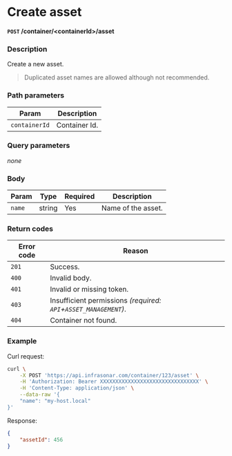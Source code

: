 # Create asset
**`POST` /container/<containerId\>/asset**

### Description
Create a new asset.

> Duplicated asset names are allowed although not recommended.

### Path parameters
Param               | Description
--------------------|-------------
`containerId`       | Container Id.

### Query parameters
_none_

### Body
Param       | Type      | Required  | Description
------------|-----------|-----------|-------------
`name`      | string    | Yes       | Name of the asset.

### Return codes
Error code  | Reason
------------|--------
`201`       | Success.
`400`       | Invalid body.
`401`       | Invalid or missing token.
`403`       | Insufficient permissions _(required: `API`+`ASSET_MANAGEMENT`)_.
`404`       | Container not found.

### Example
Curl request:
```bash
curl \
    -X POST 'https://api.infrasonar.com/container/123/asset' \
    -H 'Authorization: Bearer XXXXXXXXXXXXXXXXXXXXXXXXXXXXXXXX' \
    -H 'Content-Type: application/json' \
    --data-raw '{
    "name": "my-host.local"
}'
```

Response:
```json
{
    "assetId": 456
}
```
